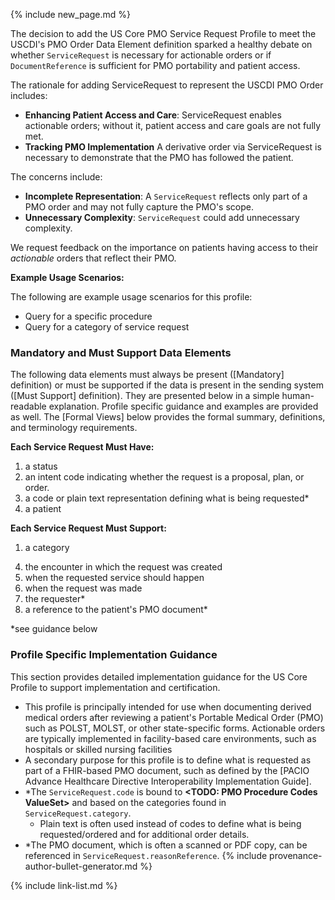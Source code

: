 
{% include new_page.md %}

<div class="note-to-balloters" markdown="1">

The decision to add the US Core PMO Service Request Profile to meet the USCDI's PMO Order Data Element definition sparked a healthy debate on whether `ServiceRequest` is necessary for actionable orders or if `DocumentReference` is sufficient for PMO portability and patient access.

The rationale for adding ServiceRequest to represent the USCDI PMO Order includes:

- **Enhancing Patient Access and Care**: ServiceRequest enables actionable orders; without it, patient access and care goals are not fully met.
-  **Tracking PMO Implementation** A derivative order via ServiceRequest is necessary to demonstrate that the PMO has followed the patient.

The concerns include:

-  **Incomplete Representation**: A `ServiceRequest` reflects only part of a PMO order and may not fully capture the PMO's scope.
-  **Unnecessary Complexity**: `ServiceRequest` could add unnecessary complexity.

We request feedback on the importance on patients having access to their *actionable* orders that reflect their PMO.

</div><!-- note-to-balloters -->

**Example Usage Scenarios:**

The following are example usage scenarios for this profile:

- Query for a specific procedure
- Query for a category of service request

### Mandatory and Must Support Data Elements

The following data elements must always be present ([Mandatory] definition) or must be supported if the data is present in the sending system ([Must Support] definition). They are presented below in a simple human-readable explanation. Profile specific guidance and examples are provided as well. The [Formal Views] below provides the formal summary, definitions, and terminology requirements.

**Each Service Request Must Have:**

1. a status
1. an intent code indicating whether the request is a proposal, plan, or order.
3. a code or plain text representation defining what is being requested*
4. a patient

**Each Service Request Must Support:**

1. a category
<!-- 2. plain text representation of what is being requested* -->
<!-- 3. a code or plain text representation of additional order details* -->
4. the encounter in which the request was created
5. when the requested service should happen
6. when the request was made
7. the requester*
8. a reference to the patient's PMO document*

<!-- {% raw %} {% include additional-requirements-intro.md type="ServiceRequest" %} {% endraw %} -->

\*see guidance below

### Profile Specific Implementation Guidance

This section provides detailed implementation guidance for the US Core Profile to support implementation and certification.

- This profile is principally intended for use when documenting derived medical orders after reviewing a patient's Portable Medical Order (PMO)  such as POLST, MOLST, or other state-specific forms. Actionable orders are typically implemented in facility-based care environments, such as hospitals or skilled nursing facilities
- A secondary purpose for this profile is to define what is requested as part of a FHIR-based PMO document, such as defined by the [PACIO Advance Healthcare Directive Interoperability Implementation Guide].
- *The `ServiceRequest.code` is bound to **<TODO: PMO Procedure Codes ValueSet>** and based on the categories found in `ServiceRequest.category`.
  - Plain text is often used instead of codes to define what is being requested/ordered and for additional order details.
- *The PMO document, which is often a scanned or PDF copy, can be referenced in `ServiceRequest.reasonReference`.
{% include provenance-author-bullet-generator.md %}

{% include link-list.md %}